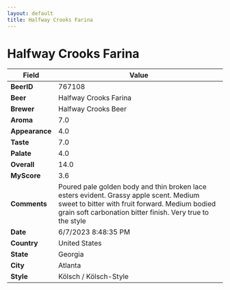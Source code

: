 ```yaml
---
layout: default
title: Halfway Crooks Farina
---
```


# Halfway Crooks Farina

| Field         | Value     |
|---------------|-----------|
| **BeerID** | 767108 |
| **Beer** | Halfway Crooks Farina |
| **Brewer** | Halfway Crooks Beer |
| **Aroma** | 7.0 |
| **Appearance** | 4.0 |
| **Taste** | 7.0 |
| **Palate** | 4.0 |
| **Overall** | 14.0 |
| **MyScore** | 3.6 |
| **Comments** | Poured pale golden body and thin broken lace esters evident. Grassy apple scent. Medium sweet to bitter with fruit forward. Medium bodied grain soft carbonation bitter finish. Very true to the style |
| **Date** | 6/7/2023 8:48:35 PM |
| **Country** | United States |
| **State** | Georgia |
| **City** | Atlanta |
| **Style** | Kölsch / Kölsch-Style |
